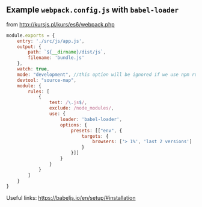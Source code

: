 
## Example `webpack.config.js` with `babel-loader`

from http://kursjs.pl/kurs/es6/webpack.php
```js
module.exports = {
    entry: './src/js/app.js',
    output: {
        path: `${__dirname}/dist/js`,
        filename: 'bundle.js'
    },
    watch: true,
    mode: "development", //this option will be ignored if we use npm run build
    devtool: "source-map",
    module: {
        rules: [
            {
                test: /\.js$/,
                exclude: /node_modules/,
                use: {
                    loader: 'babel-loader',
                    options: {
                        presets: [["env", {
                            targets: {
                                browsers: ['> 1%', 'last 2 versions']
                            }
                        }]]
                    }
                }
            }
        ]
    }
}
```

Useful links:
https://babeljs.io/en/setup/#installation
